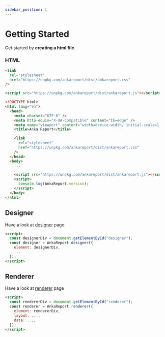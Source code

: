 ```yaml
---
sidebar_position: 1
---
```


# Getting Started

Get started by **creating a html file**.

### HTML

```html title="Style"
<link
  rel="stylesheet"
  href="https://unpkg.com/ankareport/dist/ankareport.css"
/>
```

```html title="Script"
<script src="https://unpkg.com/ankareport/dist/ankareport.js"></script>
```

```html title="Example"
<!DOCTYPE html>
<html lang="en">
  <head>
    <meta charset="UTF-8" />
    <meta http-equiv="X-UA-Compatible" content="IE=edge" />
    <meta name="viewport" content="width=device-width, initial-scale=1.0" />
    <title>Anka Report</title>

    <link
      rel="stylesheet"
      href="https://unpkg.com/ankareport/dist/ankareport.css"
    />
  </head>
  <body>
    ...

    <script src="https://unpkg.com/ankareport/dist/ankareport.js"></script>
    <script>
      console.log(AnkaReport.version);
    </script>
  </body>
</html>
```

## Designer

Have a look at [designer](./designer/introduction) page

```html
<script>
  const designerDiv = document.getElementById("designer");
  const designer = AnkaReport.designer({
    element: designerDiv,
    ...
  });
</script>
```

## Renderer

Have a look at [renderer](./renderer/introduction) page

```html
<script>
  const rendererDiv = document.getElementById("renderer");
  const renderer = AnkaReport.renderer({
    element: rendererDiv,
    layout: ...,
    data: ...,
  });
</script>
```
